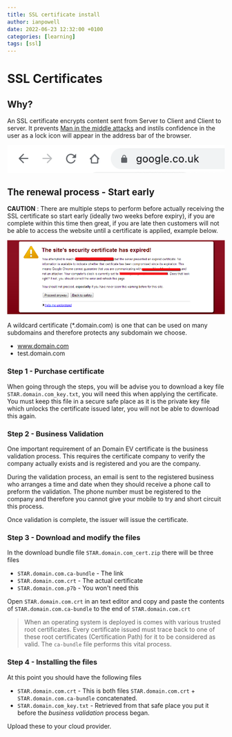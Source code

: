 ```yaml
---
title: SSL certificate install
author: ianpowell
date: 2022-06-23 12:32:00 +0100
categories: [learning]
tags: [ssl]
---
```


# SSL Certificates

## Why?

An SSL certificate encrypts content sent from Server to Client and Client to server. It prevents [Man in the middle attacks](https://en.wikipedia.org/wiki/Man-in-the-middle_attack) and instils confidence in the user as a lock icon will appear in the address bar of the browser.

![Padlock icon](/assets/img/ssl-padlock.png)

## The renewal process - Start early

**CAUTION** : There are multiple steps to perform before actually receiving the SSL certificate so start early (ideally two weeks before expiry), if you are complete within this time then great, if you are late then customers will not be able to access the website until a certificate is applied, example below.

![ssl-cert-chrome.jpg](/assets/img/ssl-cert-expired.png)

A wildcard certificate (*.domain.com) is one that can be used on many subdomains and therefore protects any subdomain we choose.

- www.domain.com
- test.domain.com

### Step 1 - Purchase certificate

When going through the steps, you will be advise you to download a key file `STAR.domain.com_key.txt`, you will need this when applying the certificate.  You must keep this file in a secure safe place as it is the private key file which unlocks the certificate issued later, you will not be able to download this again.

### Step 2 - Business Validation

One important requirement of an Domain EV certificate is the business validation process.  This requires the certificate company to verify the company actually exists and is registered and you are the company.

During the validation process, an email is sent to the registered business who arranges a time and date when they should receive a phone call to preform the validation. The phone number must be registered to the company and therefore you cannot give your mobile to try and short circuit this process.

Once validation is complete, the issuer will issue the certificate.

### Step 3 - Download and modify the files

In the download bundle file `STAR.domain.com_cert.zip` there will be three files
- `STAR.domain.com.ca-bundle` - The link 
- `STAR.domain.com.crt` - The actual certificate
- `STAR.domain.com.p7b` - You won't need this

Open `STAR.domain.com.crt` in an text editor and copy and paste the contents of `STAR.domain.com.ca-bundle` to the end of `STAR.domain.com.crt`

> When an operating system is deployed is comes with various trusted root certificates.  Every certificate issued must trace back to one of these root certificates (Certification Path) for it to be considered as valid. The `ca-bundle` file performs this vital process.

### Step 4 - Installing the files

At this point you should have the following files

- `STAR.domain.com.crt` - This is both files `STAR.domain.com.crt` + `STAR.domain.com.ca-bundle` concatenated.
- `STAR.domain.com_key.txt` - Retrieved from that safe place you put it before the _business validation_ process began.

Upload these to your cloud provider.
